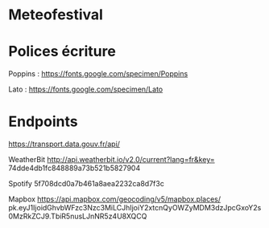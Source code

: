 # Meteofestival

# Polices écriture
Poppins :
https://fonts.google.com/specimen/Poppins

Lato :
https://fonts.google.com/specimen/Lato

# Endpoints

https://transport.data.gouv.fr/api/

WeatherBit
http://api.weatherbit.io/v2.0/current?lang=fr&key=
74dde4db1fc848889a73b521b5827904

Spotify
5f708dcd0a7b461a8aea2232ca8d7f3c

Mapbox
https://api.mapbox.com/geocoding/v5/mapbox.places/
pk.eyJ1IjoidGhvbWFzc3Nzc3MiLCJhIjoiY2xtcnQyOWZyMDM3dzJpcGxoY2s0MzRkZCJ9.TbiR5nusLJnNR5z4U8XQCQ

